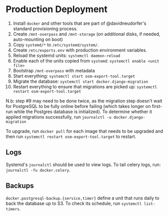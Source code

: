# Production Deployment

1. Install `docker` and other tools that are part of @davidneudorfer's standard
  provisioning process.
2. Create `/mnt-overpass` and `/mnt-storage` (on additional disks, if needed,
  auto-mounting on boot)
3. Copy `systemd/*` to `/etc/systemd/system/`.
4. Create `/etc/exports.env` with production environment variables.
5. Reload the systemd units: `systemctl daemon-reload`
6. Enable each of the units copied from `systemd`: `systemctl enable <unit
  file>`
7. Bootstrap `/mnt-overpass` with metadata
8. Start everything: `systemctl start osm-export-tool.target`
9. Migrate the database: `systemctl start docker.django-migration`
10. Restart everything to ensure that migrations are picked up: `systemctl restart osm-export-tool.target`

N.b: step #9 may need to be done twice, as the migration step doesn't wait for PostgreSQL to be
fully online before failing (which takes longer on first-run while the Postgres database is
initialized). To determine whether it applied migrations successfully, run `journalctl -u
docker.django-migration`

To upgrade, run `docker pull` for each image that needs to be upgraded and then run `systemctl
restart osm-export-tool.target` to restart.

## Logs

Systemd's `journalctl` should be used to view logs. To tail celery logs, run: `journalctl -fu
docker.celery`.

## Backups

`docker.postgresql-backup.{service,timer}` define a unit that runs daily to back the database up to
S3. To check its schedule, run `systemctl list-timers`.
